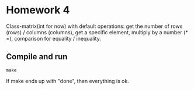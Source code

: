 # Homework 4
Class-matrix(int for now) with default operations: get the number of rows (rows) /
columns (columns), get a specific element, multiply by a number (* =), comparison for equality / inequality.

## Compile and run
```
make
```
If make ends up with "done", then everything is ok.
